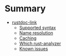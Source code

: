 # Summary

- [rustdoc-link](rustdoc-link.md)
  - [Supported syntax](rustdoc-link/supported-syntax.md)
  - [Name resolution](rustdoc-link/name-resolution.md)
  - [Caching]()
  - [Which rust-analyzer]()
  - [Known issues](rustdoc-link/known-issues.md)
